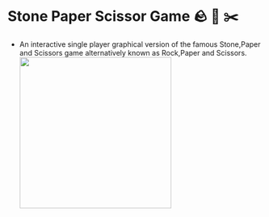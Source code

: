 # Stone Paper Scissor Game 🪨 📄 ✂️
* An interactive single player graphical version of the famous Stone,Paper and Scissors game alternatively known as Rock,Paper and Scissors. <br/>
  <img width="300" src="https://github.com/oyerounak/Stone-Paper-Scissor/assets/90121177/344c9da0-f0f0-4d9f-987e-89fe4bef362c">
